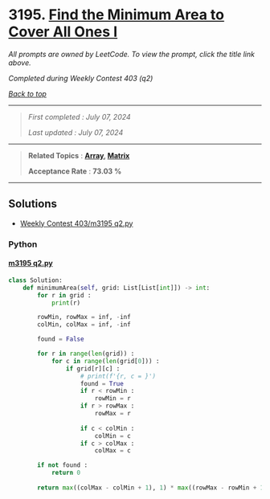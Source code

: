 # 3195. [Find the Minimum Area to Cover All Ones I](<https://leetcode.com/problems/find-the-minimum-area-to-cover-all-ones-i>)

*All prompts are owned by LeetCode. To view the prompt, click the title link above.*

*Completed during Weekly Contest 403 (q2)*

*[Back to top](<../README.md>)*

------

> *First completed : July 07, 2024*
>
> *Last updated : July 07, 2024*

------

> **Related Topics** : **[Array](<by_topic/Array.md>), [Matrix](<by_topic/Matrix.md>)**
>
> **Acceptance Rate** : **73.03 %**

------

## Solutions

- [Weekly Contest 403/m3195 q2.py](<../my-submissions/Weekly Contest 403/m3195 q2.py>)
### Python
#### [m3195 q2.py](<../my-submissions/Weekly Contest 403/m3195 q2.py>)
```Python
class Solution:
    def minimumArea(self, grid: List[List[int]]) -> int:
        for r in grid :
            print(r)

        rowMin, rowMax = inf, -inf
        colMin, colMax = inf, -inf

        found = False

        for r in range(len(grid)) :
            for c in range(len(grid[0])) :
                if grid[r][c] :
                    # print(f'{r, c = }')
                    found = True
                    if r < rowMin :
                        rowMin = r
                    if r > rowMax :
                        rowMax = r
                    
                    if c < colMin :
                        colMin = c
                    if c > colMax :
                        colMax = c

        if not found :
            return 0
            
        return max((colMax - colMin + 1), 1) * max((rowMax - rowMin + 1), 1)
```

